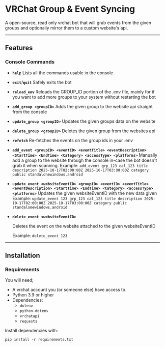 # VRChat Group & Event Syncing

A open-source, read only vrchat bot that will grab events from the given groups and optionally mirror them to a custom website's api.

---

## Features

### Console Commands

- **`help`**
  Lists all the commands usable in the console

- **`exit`**/**`quit`**
  Safely exits the bot

- **`reload_env`**
  Reloads the GROUP_ID portion of the .env file, mainly for if you want to add more groups to your system without restarting the bot

- **`add_group <groupID>`**
  Adds the given group to the website api straight from the console

- **`update_group <groupID>`**
  Updates the given groups data on the website

- **`delete_group <groupID>`**
  Deletes the given group from the websites api

- **`refetch`**
  Re-fetches the events on the group ids in your .env

- **`add_event <groupID> <eventID> <eventTitle> <eventDescription> <StartTime> <EndTime> <Category> <accessType> <platforms>`**
  Manually add a group to the website through the console in-case the bot doesn't grab it when scanning.
  Example: `add_event grp_123 cal_123 title description 2025-10-17T02:00:00Z 2025-10-17T03:00:00Z category public standalonewindows,android`

- **`update_event <websiteEventID> <groupID> <eventID> <eventTitle> <eventDescription> <StartTime> <EndTime> <Category> <accessType> <platforms>`**
  Updates the given websiteEventID with the new data given
  Example: `update_event 123 grp_123 cal_123 title description 2025-10-17T02:00:00Z 2025-10-17T03:00:00Z category public standalonewindows,android`

- **`delete_event <websiteEventID>`**

  Deletes the event on the website attached to the given websiteEventID

  Example: `delete_event 123`

---

## Installation

### Requirements

You will need;
- A vrchat account you (or someone else) have access to.
- Python 3.9 or higher
- Dependencies:
  - `dotenv`
  - `python-dotenv`
  - `vrchatapi`
  - `requests`

Install dependencies with:

`pip install -r requirements.txt`
